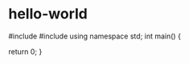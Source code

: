 # hello-world
#include <iostream>
#include <algorithm>
using namespace std;
int main()
  {
  
  
  
  
  return 0;
  }
